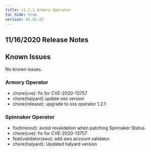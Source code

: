 ```yaml
---
title: v1.2.1 Armory Operator
toc_hide: true
version: 01.02.01
---
```


## 11/16/2020 Release Notes

## Known Issues
No known issues.

### Armory Operator

* chore(cve): fix for CVE-2020-13757
* chore(halyard) update oss version
* chore(release): upgrade to oss operator 1.2.1

### Spinnaker Operator

* fix(timeout): avoid revalidation when patching Spinnaker Status.
* chore(cve): fix for CVE-2020-13757
* feat(validator/aws): add aws account validator.
* chore(halyard): Updated halyard version
